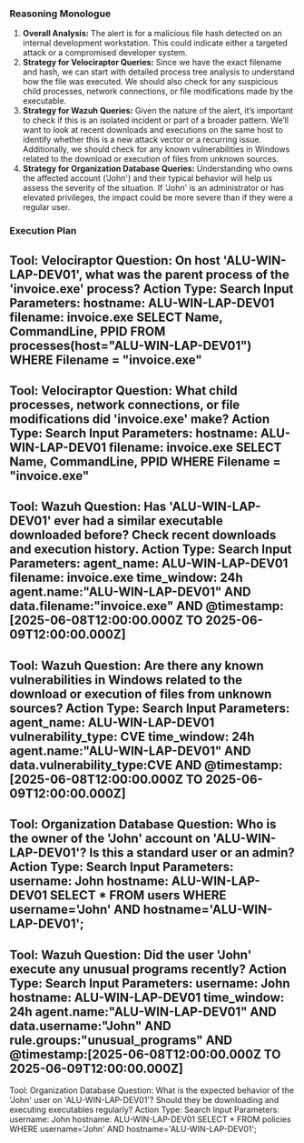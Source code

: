 ### Reasoning Monologue

1.  **Overall Analysis:** The alert is for a malicious file hash detected on an internal development workstation. This could indicate either a targeted attack or a compromised developer system.
2.  **Strategy for Velociraptor Queries:** Since we have the exact filename and hash, we can start with detailed process tree analysis to understand how the file was executed. We should also check for any suspicious child processes, network connections, or file modifications made by the executable.
3.  **Strategy for Wazuh Queries:** Given the nature of the alert, it’s important to check if this is an isolated incident or part of a broader pattern. We’ll want to look at recent downloads and executions on the same host to identify whether this is a new attack vector or a recurring issue. Additionally, we should check for any known vulnerabilities in Windows related to the download or execution of files from unknown sources.
4.  **Strategy for Organization Database Queries:** Understanding who owns the affected account ('John') and their typical behavior will help us assess the severity of the situation. If 'John' is an administrator or has elevated privileges, the impact could be more severe than if they were a regular user.

### Execution Plan

Tool: Velociraptor
Question: On host 'ALU-WIN-LAP-DEV01', what was the parent process of the 'invoice.exe' process?
Action Type: Search
Input Parameters:
  hostname: ALU-WIN-LAP-DEV01
  filename: invoice.exe
<EXECUTE>
SELECT Name, CommandLine, PPID
FROM processes(host="ALU-WIN-LAP-DEV01")
WHERE Filename = "invoice.exe"
</EXECUTE>
---
Tool: Velociraptor
Question: What child processes, network connections, or file modifications did 'invoice.exe' make?
Action Type: Search
Input Parameters:
  hostname: ALU-WIN-LAP-DEV01
  filename: invoice.exe
<EXECUTE>
SELECT Name, CommandLine, PPID
WHERE Filename = "invoice.exe"
</EXECUTE>
---
Tool: Wazuh
Question: Has 'ALU-WIN-LAP-DEV01' ever had a similar executable downloaded before? Check recent downloads and execution history.
Action Type: Search
Input Parameters:
  agent_name: ALU-WIN-LAP-DEV01
  filename: invoice.exe
  time_window: 24h
<EXECUTE>
agent.name:"ALU-WIN-LAP-DEV01" AND data.filename:"invoice.exe" AND @timestamp:[2025-06-08T12:00:00.000Z TO 2025-06-09T12:00:00.000Z]
</EXECUTE>
---
Tool: Wazuh
Question: Are there any known vulnerabilities in Windows related to the download or execution of files from unknown sources?
Action Type: Search
Input Parameters:
  agent_name: ALU-WIN-LAP-DEV01
  vulnerability_type: CVE
  time_window: 24h
<EXECUTE>
agent.name:"ALU-WIN-LAP-DEV01" AND data.vulnerability_type:CVE AND @timestamp:[2025-06-08T12:00:00.000Z TO 2025-06-09T12:00:00.000Z]
</EXECUTE>
---
Tool: Organization Database
Question: Who is the owner of the 'John' account on 'ALU-WIN-LAP-DEV01'? Is this a standard user or an admin?
Action Type: Search
Input Parameters:
  username: John
  hostname: ALU-WIN-LAP-DEV01
<EXECUTE>
SELECT * FROM users WHERE username='John' AND hostname='ALU-WIN-LAP-DEV01';
</EXECUTE>
---
Tool: Wazuh
Question: Did the user 'John' execute any unusual programs recently?
Action Type: Search
Input Parameters:
  username: John
  hostname: ALU-WIN-LAP-DEV01
  time_window: 24h
<EXECUTE>
agent.name:"ALU-WIN-LAP-DEV01" AND data.username:"John" AND rule.groups:"unusual_programs" AND @timestamp:[2025-06-08T12:00:00.000Z TO 2025-06-09T12:00:00.000Z]
</EXECUTE>
---
Tool: Organization Database
Question: What is the expected behavior of the 'John' user on 'ALU-WIN-LAP-DEV01'? Should they be downloading and executing executables regularly?
Action Type: Search
Input Parameters:
  username: John
  hostname: ALU-WIN-LAP-DEV01
<EXECUTE>
SELECT * FROM policies WHERE username='John' AND hostname='ALU-WIN-LAP-DEV01';
</EXECUTE>